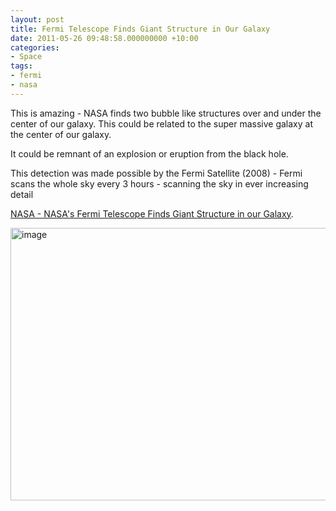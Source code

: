 ```yaml
---
layout: post
title: Fermi Telescope Finds Giant Structure in Our Galaxy
date: 2011-05-26 09:48:58.000000000 +10:00
categories:
- Space
tags:
- fermi
- nasa
---
```

<p>This is amazing - NASA finds two bubble like structures over and under the center of our galaxy. This could be related to the super massive galaxy at the center of our galaxy.</p>
<p>It could be remnant of an explosion or eruption from the black hole.</p>
<p>This detection was made possible by the Fermi Satellite (2008) - Fermi scans the whole sky every 3 hours - scanning the sky in ever increasing detail</p>
<p><a href="http://www.nasa.gov/mission_pages/GLAST/news/new-structure.html">NASA - NASA's Fermi Telescope Finds Giant Structure in our Galaxy</a>.</p>
<p><a href="http://ce5.ed6.myftpupload.com/wp-content/uploads/2014/07/image.png"><img class="alignnone wp-image-280 size-full" src="{{ site.baseurl }}/assets/image.png" alt="image" width="640" height="436" /></a></p>
<p>&nbsp;</p>
